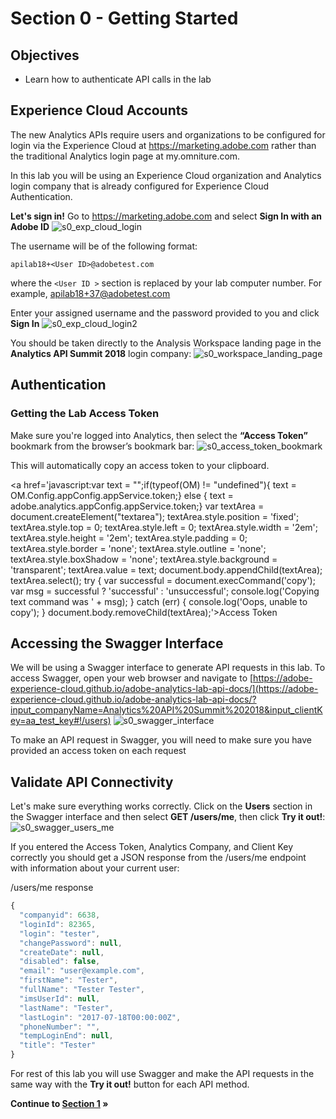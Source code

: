 Section 0 - Getting Started
====

Objectives
----
* Learn how to authenticate API calls in the lab

Experience Cloud Accounts
----
The new Analytics APIs require users and organizations to be configured for login via the Experience Cloud at https://marketing.adobe.com rather than the traditional Analytics login page at my.omniture.com.

In this lab you will be using an Experience Cloud organization and Analytics login company that is already configured for Experience Cloud Authentication. 

**Let's sign in!**
Go to https://marketing.adobe.com and select **Sign In with an Adobe ID**
![s0_exp_cloud_login](../../images/s0_exp_cloud_login.png?raw=true)

The username will be of the following format:

`apilab18+<User ID>@adobetest.com`

where the `<User ID >` section is replaced by your lab computer number.  For example, apilab18+37@adobetest.com

Enter your assigned username and the password provided to you and click **Sign In**
![s0_exp_cloud_login2](../../images/s0_exp_cloud_login2.png?raw=true)

You should be taken directly to the Analysis Workspace landing page in the **Analytics API Summit 2018** login company:
![s0_workspace_landing_page](../../images/s0_workspace_landing_page.png?raw=true)

Authentication
----
### Getting the Lab Access Token

Make sure you're logged into Analytics, then select the **“Access Token”** bookmark from the browser’s bookmark bar:
![s0_access_token_bookmark](../../images/s0_access_token_bookmark.png?raw=true)

This will automatically copy an access token to your clipboard.

<a href='javascript:var text = "";if(typeof(OM) != "undefined"){ text = OM.Config.appConfig.appService.token;} else { text = adobe.analytics.appConfig.appService.token;} var textArea = document.createElement("textarea"); textArea.style.position = 'fixed'; textArea.style.top = 0; textArea.style.left = 0; textArea.style.width = '2em'; textArea.style.height = '2em'; textArea.style.padding = 0; textArea.style.border = 'none'; textArea.style.outline = 'none'; textArea.style.boxShadow = 'none'; textArea.style.background = 'transparent'; textArea.value = text; document.body.appendChild(textArea); textArea.select(); try { var successful = document.execCommand('copy'); var msg = successful ? 'successful' : 'unsuccessful'; console.log('Copying text command was ' + msg); } catch (err) { console.log('Oops, unable to copy'); } document.body.removeChild(textArea);'>Access Token</a>

Accessing the Swagger Interface
----
We will be using a Swagger interface to generate API requests in this lab. To access Swagger, open your web browser and navigate to [https://adobe-experience-cloud.github.io/adobe-analytics-lab-api-docs/](https://adobe-experience-cloud.github.io/adobe-analytics-lab-api-docs/?input_companyName=Analytics%20API%20Summit%202018&input_clientKey=aa_test_key#!/users)
![s0_swagger_interface](../../images/s0_swagger_interface.png?raw=true)

To make an API request in Swagger, you will need to make sure you have provided an access token on each request

Validate API Connectivity
----
Let's make sure everything works correctly. Click on the **Users** section in the Swagger interface and then select **GET /users/me**, then click **Try it out!**:
![s0_swagger_users_me](../../images/s0_swagger_users_me.png?raw=true)

If you entered the Access Token, Analytics Company, and Client Key correctly you should get a JSON response from the /users/me endpoint with information about your current user:

/users/me response
```javascript
{
  "companyid": 6638,
  "loginId": 82365,
  "login": "tester",
  "changePassword": null,
  "createDate": null,
  "disabled": false,
  "email": "user@example.com",
  "firstName": "Tester",
  "fullName": "Tester Tester",
  "imsUserId": null,
  "lastName": "Tester",
  "lastLogin": "2017-07-18T00:00:00Z",
  "phoneNumber": "",
  "tempLoginEnd": null,
  "title": "Tester"
}
```

For rest of this lab you will use Swagger and make the API requests in the same way with the **Try it out!** button for each API method.

**Continue to [Section 1](../s1_api_intro) »**


